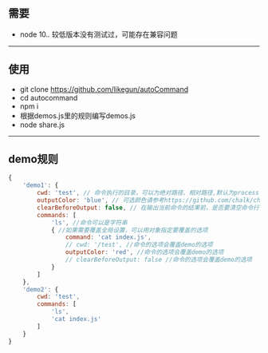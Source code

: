 ## 需要

* node 10.*.* 较低版本没有测试过，可能存在兼容问题

---

## 使用

* git clone https://github.com/likegun/autoCommand
* cd autocommand
* npm i
* 根据demos.js里的规则编写demos.js
* node share.js

---

## demo规则

~~~javascript
{
    'demo1': {
        cwd: 'test', // 命令执行的目录，可以为绝对路径、相对路径,默认为process.cwd()
        outputColor: 'blue', // 可选颜色请参考https://github.com/chalk/chalk，默认为蓝色
        clearBeforeOutput: false, // 在输出当前命令的结果前，是否要清空命令行窗口，默认为false
        commands: [
            'ls', //命令可以是字符串
            { //如果需要覆盖全局设置，可以用对象指定要覆盖的选项
                command: 'cat index.js',
                // cwd: '/test', //命令的选项会覆盖demo的选项
                outputColor: 'red', //命令的选项会覆盖demo的选项
                // clearBeforeOutput: false //命令的选项会覆盖demo的选项
            }
        ]
    },
    'demo2': {
        cwd: 'test',
        commands: [
            'ls',
            'cat index.js'
        ]
    }
}
~~~